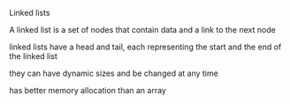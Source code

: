 Linked lists

A linked list is a set of nodes that contain data and a link to the next node

linked lists have a head and tail, each representing the start and the end of the linked list

they can have dynamic sizes and be changed at any time

has better memory allocation than an array

